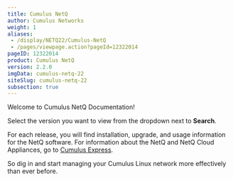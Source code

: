 ```yaml
---
title: Cumulus NetQ
author: Cumulus Networks
weight: 1
aliases:
 - /display/NETQ22/Cumulus-NetQ
 - /pages/viewpage.action?pageId=12322014
pageID: 12322014
product: Cumulus NetQ
version: 2.2.0
imgData: cumulus-netq-22
siteSlug: cumulus-netq-22
subsection: true
---
```

Welcome to Cumulus NetQ Documentation!

Select the version you want to view from the dropdown next to **Search**.

For each release, you will find installation, upgrade, and usage information for the NetQ software. For information about the NetQ and NetQ Cloud Appliances, go to [Cumulus Express](https://cumulusnetworks.com/products/cumulus-express/getting-started/).

So dig in and start managing your Cumulus Linux network more effectively than ever before.

<article id="html-search-results" class="ht-content" style="display: none;">

</article>

<footer id="ht-footer">

</footer>
